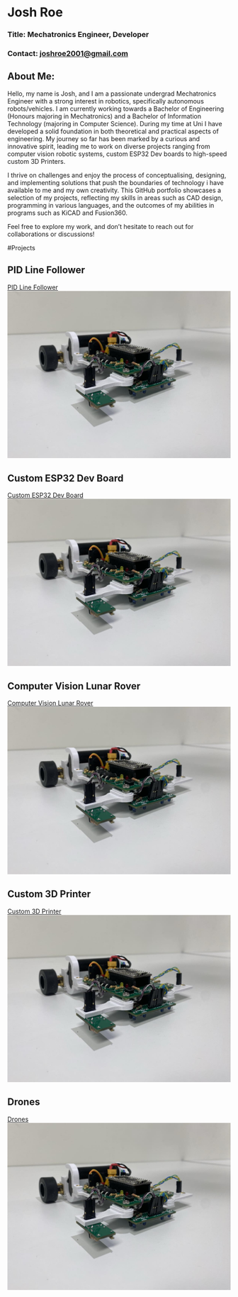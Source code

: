 # Josh Roe

### Title: Mechatronics Engineer, Developer
### Contact: joshroe2001@gmail.com

## About Me:
Hello, my name is Josh, and I am a passionate undergrad Mechatronics Engineer with a strong interest in robotics, specifically autonomous robots/vehicles. I am currently working towards a Bachelor of Engineering (Honours majoring in Mechatronics) and a Bachelor of Information Technology (majoring in Computer Science). During my time at Uni I have developed a solid foundation in both theoretical and practical aspects of engineering. My journey so far has been marked by a curious and innovative spirit, leading me to work on diverse projects ranging from computer vision robotic systems, custom ESP32 Dev boards to high-speed custom 3D Printers.

I thrive on challenges and enjoy the process of conceptualising, designing, and implementing solutions that push the boundaries of technology i have available to me and my own creativity. This GitHub portfolio showcases a selection of my projects, reflecting my skills in areas such as CAD design, programming in various languages, and the outcomes of my abilities in programs such as KiCAD and Fusion360.

Feel free to explore my work, and don’t hesitate to reach out for collaborations or discussions!

#Projects

## PID Line Follower

[PID Line Follower](Line_Following_Robot/)
![PID Line Follower](LineFollower.jpg)

## Custom ESP32 Dev Board

[Custom ESP32 Dev Board](Custom_ESP32_Dev_Board/)
![Custom ESP32 Dev Board](LineFollower.jpg)

## Computer Vision Lunar Rover

[Computer Vision Lunar Rover](Computer_Vision_Lunar_Rover/)
![Computer Vision Lunar Rover](LineFollower.jpg)

## Custom 3D Printer

[Custom 3D Printer](Custom_3D_Printer/)
![Custom 3D Printer](LineFollower.jpg)

## Drones

[Drones](Drones/)
![Drones](LineFollower.jpg)

